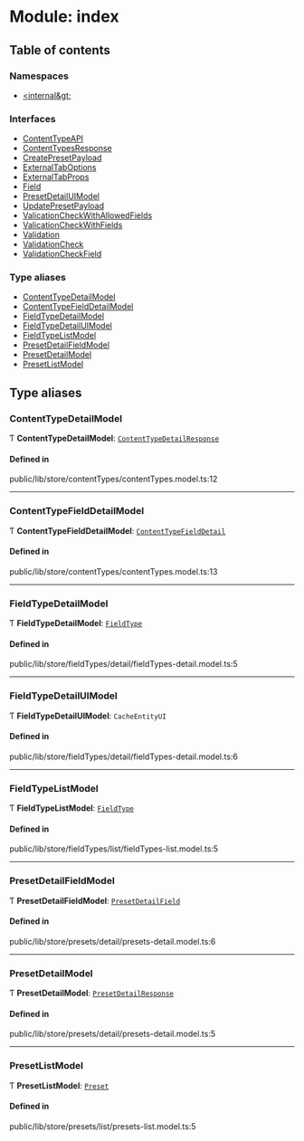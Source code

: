 # Module: index

## Table of contents

### Namespaces

- [&lt;internal\&gt;](../wiki/index.%3Cinternal%3E)

### Interfaces

- [ContentTypeAPI](../wiki/index.ContentTypeAPI)
- [ContentTypesResponse](../wiki/index.ContentTypesResponse)
- [CreatePresetPayload](../wiki/index.CreatePresetPayload)
- [ExternalTabOptions](../wiki/index.ExternalTabOptions)
- [ExternalTabProps](../wiki/index.ExternalTabProps)
- [Field](../wiki/index.Field)
- [PresetDetailUIModel](../wiki/index.PresetDetailUIModel)
- [UpdatePresetPayload](../wiki/index.UpdatePresetPayload)
- [ValicationCheckWithAllowedFields](../wiki/index.ValicationCheckWithAllowedFields)
- [ValicationCheckWithFields](../wiki/index.ValicationCheckWithFields)
- [Validation](../wiki/index.Validation)
- [ValidationCheck](../wiki/index.ValidationCheck)
- [ValidationCheckField](../wiki/index.ValidationCheckField)

### Type aliases

- [ContentTypeDetailModel](../wiki/index#contenttypedetailmodel)
- [ContentTypeFieldDetailModel](../wiki/index#contenttypefielddetailmodel)
- [FieldTypeDetailModel](../wiki/index#fieldtypedetailmodel)
- [FieldTypeDetailUIModel](../wiki/index#fieldtypedetailuimodel)
- [FieldTypeListModel](../wiki/index#fieldtypelistmodel)
- [PresetDetailFieldModel](../wiki/index#presetdetailfieldmodel)
- [PresetDetailModel](../wiki/index#presetdetailmodel)
- [PresetListModel](../wiki/index#presetlistmodel)

## Type aliases

### ContentTypeDetailModel

Ƭ **ContentTypeDetailModel**: [`ContentTypeDetailResponse`](../wiki/index.%3Cinternal%3E.ContentTypeDetailResponse)

#### Defined in

public/lib/store/contentTypes/contentTypes.model.ts:12

___

### ContentTypeFieldDetailModel

Ƭ **ContentTypeFieldDetailModel**: [`ContentTypeFieldDetail`](../wiki/index.%3Cinternal%3E#contenttypefielddetail)

#### Defined in

public/lib/store/contentTypes/contentTypes.model.ts:13

___

### FieldTypeDetailModel

Ƭ **FieldTypeDetailModel**: [`FieldType`](../wiki/index.%3Cinternal%3E.FieldType)

#### Defined in

public/lib/store/fieldTypes/detail/fieldTypes-detail.model.ts:5

___

### FieldTypeDetailUIModel

Ƭ **FieldTypeDetailUIModel**: `CacheEntityUI`

#### Defined in

public/lib/store/fieldTypes/detail/fieldTypes-detail.model.ts:6

___

### FieldTypeListModel

Ƭ **FieldTypeListModel**: [`FieldType`](../wiki/index.%3Cinternal%3E.FieldType)

#### Defined in

public/lib/store/fieldTypes/list/fieldTypes-list.model.ts:5

___

### PresetDetailFieldModel

Ƭ **PresetDetailFieldModel**: [`PresetDetailField`](../wiki/index.%3Cinternal%3E#presetdetailfield)

#### Defined in

public/lib/store/presets/detail/presets-detail.model.ts:6

___

### PresetDetailModel

Ƭ **PresetDetailModel**: [`PresetDetailResponse`](../wiki/index.%3Cinternal%3E#presetdetailresponse)

#### Defined in

public/lib/store/presets/detail/presets-detail.model.ts:5

___

### PresetListModel

Ƭ **PresetListModel**: [`Preset`](../wiki/index.%3Cinternal%3E#preset)

#### Defined in

public/lib/store/presets/list/presets-list.model.ts:5
